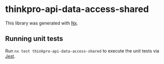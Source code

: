 # thinkpro-api-data-access-shared

This library was generated with [Nx](https://nx.dev).

## Running unit tests

Run `nx test thinkpro-api-data-access-shared` to execute the unit tests via [Jest](https://jestjs.io).
